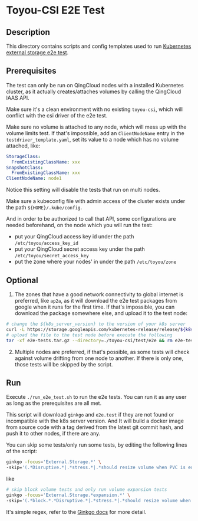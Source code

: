 # Toyou-CSI E2E Test

## Description

This directory contains scripts and config templates used to run [Kubernetes external storage e2e test](https://github.com/kubernetes/kubernetes/tree/master/test/e2e/storage/external).

## Prerequisites

The test can only be run on QingCloud nodes with a installed Kubernetes cluster, as it actually creates/attaches volumes by calling the QingCloud IAAS API.

Make sure it's a clean environment with no existing `toyou-csi`, which will conflict with the csi driver of the e2e test.

Make sure no volume is attached to any node, which will mess up with the volume limits test. If that's impossible, add an `ClientNodeName` entry in the `testdriver_template.yaml`, set its value to a node which has no volume attached, like:

```yaml
StorageClass:
  FromExistingClassName: xxx
SnapshotClass:
  FromExistingClassName: xxx
ClientNodeName: node1
```

Notice this setting will disable the tests that run on multi nodes.

Make sure a kubeconfig file with admin access of the cluster exists under the path `${HOME}/.kube/config`.

And in order to be authorized to call that API, some configurations are needed beforehand, on the node which you will run the test:

- put your QingCloud access key id under the path `/etc/toyou/access_key_id`
- put your QingCloud secret access key under the path `/etc/toyou/secret_access_key`
- put the zone where your nodes' in under the path `/etc/toyou/zone`

## Optional

1. The zones that have a good network connectivity to global internet is preferred, like `ap2a`, as it will download the e2e test packages from google when it runs for the first time. If that's impossible, you can download the package somewhere else, and upload it to the test node:

```bash
# change the ${k8s_server_version} to the version of your k8s server
curl -L https://storage.googleapis.com/kubernetes-release/release/${k8s_server_version}/kubernetes-test-linux-amd64.tar.gz --output e2e-tests.tar.gz
# upload the file to the test node before execute the following 
tar -xf e2e-tests.tar.gz --directory=./toyou-csi/test/e2e && rm e2e-tests.tar.gz
```

2. Multiple nodes are preferred, if that's possible, as some tests will check against volume drifting from one node to another. If there is only one, those tests will be skipped by the script.

## Run

Execute `./run_e2e_test.sh` to run the e2e tests. You can run it as any user as long as the prerequisites are all met.

This script will download `ginkgo` and `e2e.test` if they are not found or incompatible with the k8s server version. And It will build a docker image from source code with a tag derived from the latest git commit hash, and push it to other nodes, if there are any.

You can skip some tests/only run some tests, by editing the following lines of the script:

```bash
ginkgo -focus='External.Storage.*' \
-skip='(.*Disruptive.*|.*stress.*|.*should resize volume when PVC is edited while pod is using it.*)' \
```

like

```bash
# skip block volume tests and only run volume expansion tests
ginkgo -focus='External.Storage.*expansion.*' \
-skip='(.*block.*.*Disruptive.*|.*stress.*|.*should resize volume when PVC is edited while pod is using it.*)' \
```

It's simple regex, refer to the [Ginkgo docs](https://onsi.github.io/ginkgo/#the-ginkgo-cli) for more detail.